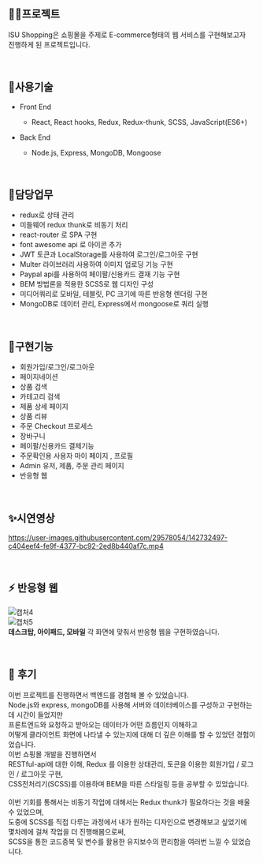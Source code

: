 ## 👩‍💻프로젝트 
ISU Shopping은 쇼핑몰을 주제로 E-commerce형태의 웹 서비스를 구현해보고자<br />
진행하게 된 프로젝트입니다.

<br />

## 📗사용기술
  - Front End
    - React, React hooks, Redux, Redux-thunk, SCSS, JavaScript(ES6+)
    
  - Back End
    - Node.js, Express, MongoDB, Mongoose

<br />

## 📝담당업무
- redux로 상태 관리
- 미들웨어 redux thunk로 비동기 처리
- react-router 로 SPA 구현
- font awesome api 로 아이콘 추가
- JWT 토큰과 LocalStorage를 사용하여 로그인/로그아웃 구현
- Multer 라이브러리 사용하여 이미지 업로딩 기능 구현
- Paypal api를 사용하여 페이팔/신용카드 결재 기능 구현
- BEM 방법론을 적용한 SCSS로 웹 디자인 구성
- 미디어쿼리로 모바일, 테블릿, PC 크기에 따른 반응형 렌더링 구현
- MongoDB로 데이터 관리, Express에서 mongoose로 쿼리 실행

<br />

## 📜구현기능
- 회원가입/로그인/로그아웃
- 페이지네이션
- 상품 검색
- 카테고리 검색
- 제품 상세 페이지
- 상품 리뷰
- 주문 Checkout 프로세스
- 장바구니
- 페이팔/신용카드 결제기능
- 주문확인용 사용자 마이 페이지 , 프로필
- Admin 유저, 제품, 주문 관리 페이지
- 반응형 웹

<br />


## ✨시연영상



https://user-images.githubusercontent.com/29578054/142732497-c404eef4-fe9f-4377-bc92-2ed8b440af7c.mp4



<br />

## ⚡ 반응형 웹
![캡처4](https://user-images.githubusercontent.com/29578054/133878855-6b8cee28-d014-4e00-889e-a49fc1b8355a.PNG)
<br />
![캡처5](https://user-images.githubusercontent.com/29578054/133878859-302bf080-b6e3-4bff-affe-7671a14ad9c6.PNG)
<br />
<strong>데스크탑, 아이패드, 모바일</strong> 각 화면에 맞춰서 반응형 웹을 구현하였습니다.

<br />

## 🌵 후기

이번 프로젝트를 진행하면서 백엔드를 경험해 볼 수 있었습니다.<br />
Node.js와 express, mongoDB를 사용해 서버와 데이터베이스를 구성하고 구현하는데 시간이 들었지만<br />
프론트엔드와 요청하고 받아오는 데이터가 어떤 흐름인지 이해하고<br />
어떻게 클라이언트 화면에 나타낼 수 있는지에 대해 더 깊은 이해를 할 수 있었던 경험이었습니다.<br />
이번 쇼핑몰 개발을 진행하면서<br />
RESTful-api에 대한 이해, Redux 를 이용한 상태관리, 토큰을 이용한 회원가입 / 로그인 / 로그아웃 구현, <br />
CSS전처리기(SCSS)를 이용하며 BEM을 따른 스타일링 등을 공부할 수 있었습니다.<br />
<br />
이번 기회를 통해서는 비동기 작업에 대해서는 Redux thunk가 필요하다는 것을 배울 수 있었으며,<br />
도중에 SCSS를 직접 다루는 과정에서 내가 원하는 디자인으로 변경해보고 싶었기에<br />
몇차례에 걸쳐 작업을 더 진행해봄으로써, <br />
SCSS을 통한 코드중복 및 변수를 활용한 유지보수의 편리함을 여러번 느낄 수 있었습니다.
<br />
<br />
<br />
<br />
